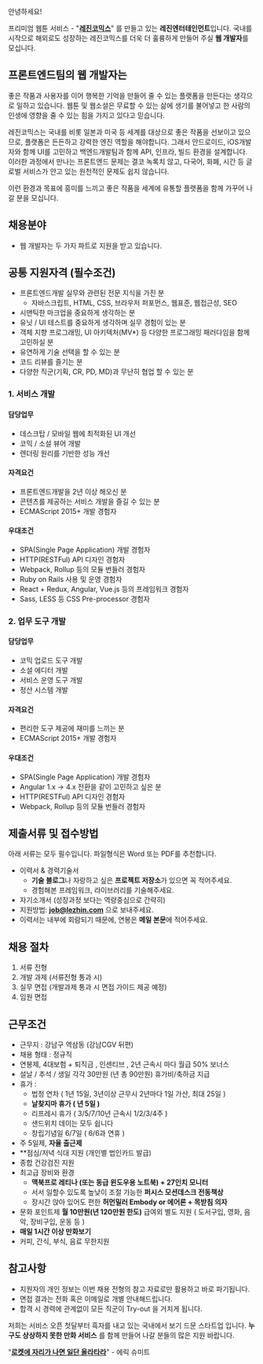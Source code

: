 안녕하세요!

프리미엄 웹툰 서비스 - "**[레진코믹스](http://www.lezhin.com)**" 를 만들고 있는 **레진엔터테인먼트**입니다.
국내를 시작으로 해외로도 성장하는 레진코믹스를 더욱 더 훌륭하게 만들어 주실 **웹 개발자**를 모십니다.


## 프론트엔드팀의 웹 개발자는

좋은 작품과 사용자를 이어 행복한 기억을 만들어 줄 수 있는 플랫폼을 만든다는 생각으로 일하고 있습니다. 
웹툰 및 웹소설은 무료할 수 있는 삶에 생기를 불어넣고 한 사람의 인생에 영향을 줄 수 있는 힘을 가지고 있다고 믿습니다.

레진코믹스는 국내를 비롯 일본과 미국 등 세계를 대상으로 좋은 작품을 선보이고 있으므로, 플랫폼은 든든하고 강력한 엔진 역할을 해야합니다. 
그래서 안드로이드, iOS개발자와 함께 UI를 고민하고 백엔드개발팀과 함께 API, 인프라, 빌드 환경을 설계합니다. 
이러한 과정에서 만나는 프론트엔드 문제는 결코 녹록치 않고, 다국어, 화폐, 시간 등 글로벌 서비스가 안고 있는 원천적인 문제도 쉽지 않습니다.

이런 환경과 목표에 흥미를 느끼고 좋은 작품을 세계에 유통할 플랫폼을 함께 가꾸어 나갈 분을 모십니다.


## 채용분야

- 웹 개발자는 두 가지 파트로 지원을 받고 있습니다.


## 공통 지원자격 (필수조건)

- 프론트엔드개발 실무와 관련된 전문 지식을 가진 분
  - 자바스크립트, HTML, CSS, 브라우저 퍼포먼스, 웹표준, 웹접근성, SEO
- 시맨틱한 마크업을 중요하게 생각하는 분
- 유닛 / UI 테스트를 중요하게 생각하며 실무 경험이 있는 분
- 객체 지향 프로그래밍, UI 아키텍처(MV*) 등 다양한 프로그래밍 패러다임을 함께 고민하실 분
- 유연하게 기술 선택을 할 수 있는 분
- 코드 리뷰를 즐기는 분
- 다양한 직군(기획, CR, PD, MD)과 무난히 협업 할 수 있는 분


### 1. 서비스 개발

#### 담당업무 

- 데스크탑 / 모바일 웹에 최적화된 UI 개선
- 코믹 / 소설 뷰어 개발
- 렌더링 원리를 기반한 성능 개선

#### 자격요건

- 프론트엔드개발을 2년 이상 해오신 분
- 콘텐츠를 제공하는 서비스 개발을 즐길 수 있는 분
- ECMAScript 2015+ 개발 경험자

#### 우대조건

- SPA(Single Page Application) 개발 경험자
- HTTP(RESTFul) API 디자인 경험자
- Webpack, Rollup 등의 모듈 번들러 경험자
- Ruby on Rails 사용 및 운영 경험자
- React + Redux, Angular, Vue.js 등의 프레임워크 경험자
- Sass, LESS 등 CSS Pre-processor 경험자


### 2. 업무 도구 개발

#### 담당업무 

- 코믹 업로드 도구 개발
- 소설 에디터 개발
- 서비스 운영 도구 개발
- 정산 시스템 개발

#### 자격요건

- 편리한 도구 제공에 재미를 느끼는 분
- ECMAScript 2015+ 개발 경험자

#### 우대조건

- SPA(Single Page Application) 개발 경험자
- Angular 1.x -> 4.x 전환을 같이 고민하고 싶은 분
- HTTP(RESTFul) API 디자인 경험자
- Webpack, Rollup 등의 모듈 번들러 경험자


## 제출서류 및 접수방법

아래 서류는 모두 필수입니다. 파일형식은 Word 또는 PDF를 추천합니다.

- 이력서 & 경력기술서 
  - **기술 블로그**나 자랑하고 싶은 **프로젝트 저장소**가 있으면 꼭 적어주세요.
  - 경험해본 프레임워크, 라이브러리를 기술해주세요.
- 자기소개서 (성장과정 보다는 역량중심으로 간략히)
- 지원방법: **job@lezhin.com** 으로 보내주세요.
- 이력서는 내부에 회람되기 때문에, 연봉은 **메일 본문**에 적어주세요.


## 채용 절차

1. 서류 전형
2. 개발 과제 (서류전형 통과 시)
3. 실무 면접 (개발과제 통과 시 면접 가이드 제공 예정)
4. 임원 면접 



## 근무조건

- 근무지 : 강남구 역삼동 (강남CGV 뒤편)
- 채용 형태 : 정규직
- 연봉제, 4대보험 + 퇴직금 , 인센티브 , 2년 근속시 마다 월급 50% 보너스
- 설날 / 추석 / 생일 각각 30만원 (년 총 90만원) 휴가비/축하금 지급
- 휴가 : 
  - 법정 연차 ( 1년 15일, 3년이상 근무시 2년마다 1일 가산, 최대 25일 )
  - **날찾지마 휴가 ( 년 5일 )**
  - 리프레시 휴가 ( 3/5/7/10년 근속시 1/2/3/4주 )
  - 샌드위치 데이는 모두 쉽니다
  - 창립기념일 6/7일 ( 6/6과 연휴 )
- 주 5일제, **자율 출근제**
- **점심/저녁 식대 지원 (개인별 법인카드 발급)
- 종합 건강검진 지원
- 최고급 장비와 환경
  - **맥북프로 레티나 (또는 동급 윈도우용 노트북) + 27인치 모니터** 
  - 서서 일할수 있도록 높낮이 조절 가능한 **퍼시스 모션데스크 전동책상** 
  - 장시간 앉아 있어도 편한 **허먼밀러 Embody or 에어론 + 목받침 의자**
- 문화 포인트제 **월 10만원(년 120만원 한도)** 급여외 별도 지원 ( 도서구입, 영화, 음악, 장비구입, 운동 등 )
- **매일 1시간 이상 만화보기**
- 커피, 간식, 부식, 음료 무한지원


## 참고사항

- 지원자의 개인 정보는 이번 채용 전형의 참고 자료로만 활용하고 바로 파기됩니다.
- 면접 결과는 전화 혹은 이메일로 개별 안내해드립니다.
- 합격 시 경력에 관계없이 모든 직군이 Try-out 을 거치게 됩니다. 


저희는 서비스 오픈 첫달부터 흑자를 내고 있는 국내에서 보기 드문 스타트업 입니다. **누구도 상상하지 못한 만화 서비스** 를 함께 만들어 나갈 분들의 많은 지원 바랍니다.


“[**로켓에 자리가 나면 일단 올라타라**](http://estima.wordpress.com/2012/05/28/sheryl/)" - 에릭 슈미트

